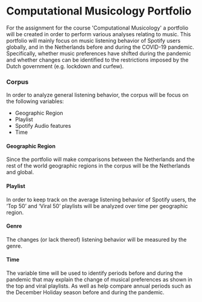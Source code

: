 # Computational Musicology Portfolio

For the assignment for the course 'Computational Musicology' a portfolio will be created in order to perform various analyses relating to music.
This portfolio will mainly focus on music listening behavior of Spotify users globally, and in the Netherlands before and during the COVID-19 pandemic. Specifically, whether music preferences have shifted during the pandemic and whether changes can be identified to the restrictions imposed by the Dutch government (e.g. lockdown and curfew).

### Corpus
In order to analyze general listening behavior, the corpus will be focus on the following variables:
* Geographic Region
* Playlist
* Spotify Audio features
* Time

#### Geographic Region
Since the portfolio will make comparisons between the Netherlands and the rest of the world geographic regions in the corpus will be the Netherlands and global.

#### Playlist
In order to keep track on the average listening behavior of Spotify users, the ‘Top 50’ and ‘Viral 50’ playlists will be analyzed over time per geographic region.

#### Genre
The changes (or lack thereof) listening behavior will be measured by the genre.

#### Time
The variable time will be used to identify periods before and during the pandemic that may explain the change of musical preferences as shown in the top and viral playlists. As well as help compare annual periods such as the December Holiday season before and during the pandemic.
